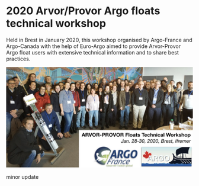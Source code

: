 # 2020 Arvor/Provor Argo floats technical workshop

Held in Brest in January 2020, this workshop organised by Argo-France and Argo-Canada with the help of Euro-Argo aimed 
to provide Arvor-Provor Argo float users with extensive technical information and to share best practices. 

![Group Picture](Group_picture_banner_light.jpg)

minor update
